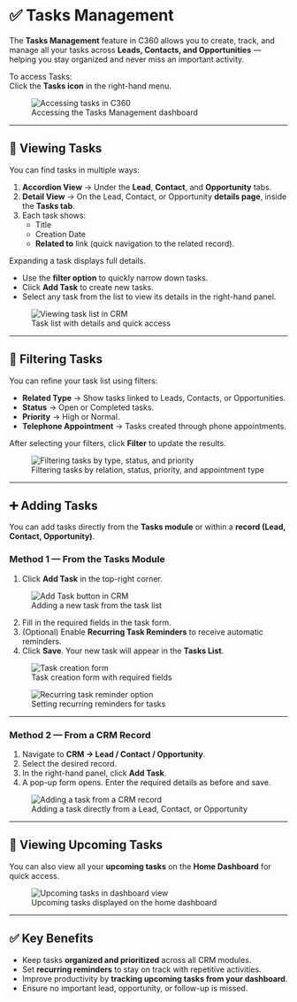 # ✅ Tasks Management

The **Tasks Management** feature in C360 allows you to create, track, and manage all your tasks across **Leads, Contacts, and Opportunities** — helping you stay organized and never miss an important activity.

To access Tasks:  
Click the **Tasks icon** in the right-hand menu.

<figure>
  <img src="/media/tasks/tasks-dashboard.png" alt="Accessing tasks in C360" />
  <figcaption>Accessing the Tasks Management dashboard</figcaption>
</figure>

---

## 📂 Viewing Tasks

You can find tasks in multiple ways:

1. **Accordion View** → Under the **Lead**, **Contact**, and **Opportunity** tabs.
2. **Detail View** → On the Lead, Contact, or Opportunity **details page**, inside the **Tasks tab**.
3. Each task shows:
   - Title
   - Creation Date
   - **Related to** link (quick navigation to the related record).

Expanding a task displays full details.

- Use the **filter option** to quickly narrow down tasks.
- Click **Add Task** to create new tasks.
- Select any task from the list to view its details in the right-hand panel.

<figure>
  <img src="/media/tasks/tasks-list.png" alt="Viewing task list in CRM" />
  <figcaption>Task list with details and quick access</figcaption>
</figure>

---

## 🔎 Filtering Tasks

You can refine your task list using filters:

- **Related Type** → Show tasks linked to Leads, Contacts, or Opportunities.
- **Status** → Open or Completed tasks.
- **Priority** → High or Normal.
- **Telephone Appointment** → Tasks created through phone appointments.

After selecting your filters, click **Filter** to update the results.

<figure>
  <img src="/media/tasks/task-filters.png" alt="Filtering tasks by type, status, and priority" />
  <figcaption>Filtering tasks by relation, status, priority, and appointment type</figcaption>
</figure>

---

## ➕ Adding Tasks

You can add tasks directly from the **Tasks module** or within a **record (Lead, Contact, Opportunity)**.

### Method 1 — From the Tasks Module

1. Click **Add Task** in the top-right corner.

<figure>
  <img src="/media/tasks/add-task-button.png" alt="Add Task button in CRM" />
  <figcaption>Adding a new task from the task list</figcaption>
</figure>

2. Fill in the required fields in the task form.
3. (Optional) Enable **Recurring Task Reminders** to receive automatic reminders.
4. Click **Save**. Your new task will appear in the **Tasks List**.

<figure>
  <img src="/media/tasks/task-form.png" alt="Task creation form" />
  <figcaption>Task creation form with required fields</figcaption>
</figure>

<figure>
  <img src="/media/tasks/recurring-task-reminder.png" alt="Recurring task reminder option" />
  <figcaption>Setting recurring reminders for tasks</figcaption>
</figure>

---

### Method 2 — From a CRM Record

1. Navigate to **CRM → Lead / Contact / Opportunity**.
2. Select the desired record.
3. In the right-hand panel, click **Add Task**.
4. A pop-up form opens. Enter the required details as before and save.

<figure>
  <img src="/media/tasks/add-task-from-record.png" alt="Adding a task from a CRM record" />
  <figcaption>Adding a task directly from a Lead, Contact, or Opportunity</figcaption>
</figure>

---

## 📅 Viewing Upcoming Tasks

You can also view all your **upcoming tasks** on the **Home Dashboard** for quick access.

<figure>
  <img src="/media/tasks/upcoming-tasks-dashboard.png" alt="Upcoming tasks in dashboard view" />
  <figcaption>Upcoming tasks displayed on the home dashboard</figcaption>
</figure>

---

## ✅ Key Benefits

- Keep tasks **organized and prioritized** across all CRM modules.
- Set **recurring reminders** to stay on track with repetitive activities.
- Improve productivity by **tracking upcoming tasks from your dashboard**.
- Ensure no important lead, opportunity, or follow-up is missed.
